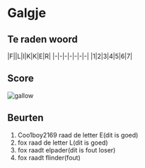 # Galgje

## Te raden woord

|F||L|I|K|K|E|R|
|-|-|-|-|-|-|-|
|1|2|3|4|5|6|7|

## Score
![gallow](./images/2.png)

## Beurten
1. Coo1boy2169 raad de letter E(dit is goed)
2. fox raad de letter L(dit is goed)
3. fox raadt elpader(dit is fout loser)
4. fox raadt flinder(fout)